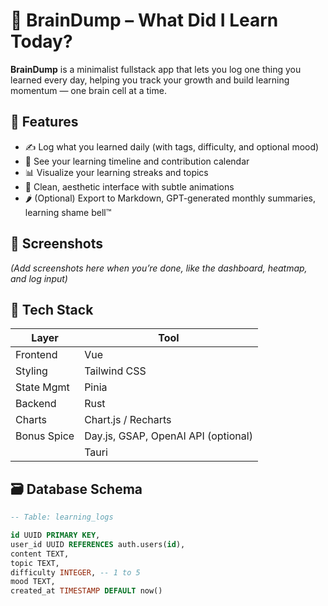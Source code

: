 # 🧠 BrainDump – What Did I Learn Today?

**BrainDump** is a minimalist fullstack app that lets you log one thing you learned every day, helping you track your growth and build learning momentum — one brain cell at a time.

## 🚀 Features

- ✍️ Log what you learned daily (with tags, difficulty, and optional mood)
- 📅 See your learning timeline and contribution calendar
- 📊 Visualize your learning streaks and topics
- 🎨 Clean, aesthetic interface with subtle animations
- 🌶️ (Optional) Export to Markdown, GPT-generated monthly summaries, learning shame bell™

## 📸 Screenshots

*(Add screenshots here when you’re done, like the dashboard, heatmap, and log input)*

## 🧪 Tech Stack

| Layer         | Tool                |
|---------------|---------------------|
| Frontend      | Vue               |
| Styling       | Tailwind CSS        |
| State Mgmt    | Pinia             |
| Backend       | Rust |
| Charts        | Chart.js / Recharts |
| Bonus Spice   | Day.js, GSAP, OpenAI API (optional) |
|   | Tauri |

## 🗃️ Database Schema

```sql
-- Table: learning_logs

id UUID PRIMARY KEY,
user_id UUID REFERENCES auth.users(id),
content TEXT,
topic TEXT,
difficulty INTEGER, -- 1 to 5
mood TEXT,
created_at TIMESTAMP DEFAULT now()
